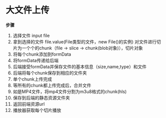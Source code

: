 # 大文件上传

**步骤**

1. 选择文件  input file
2. 拿到选择的文件 file.value(File类型的文件，new File()的实例)
   对文件进行切片为一个个的chunk（file -> slice -> chunk(blob对象)），切片对象
3. 将每个chunk添加到formData
4. 将formData传递给后端
5. 后端接受formData并保存文件的基本信息（size,name,type）和文件
6. 后端将每个chunk保存到相应的文件夹
7. 单个chunk上传完成
8. 等所有的chunk都上传完成后，合并文件
9. 如是MP4文件，将mp4文件分割为m3u8格式的chunk(hls)
10. 保存到后端的静态资源文件夹
11. 返回前端资源url
12. 播放器获取每个切片播放



